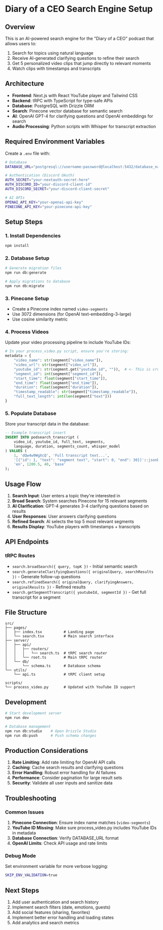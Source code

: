 # Diary of a CEO Search Engine Setup

## Overview

This is an AI-powered search engine for the "Diary of a CEO" podcast that allows users to:

1. Search for topics using natural language
2. Receive AI-generated clarifying questions to refine their search
3. Get 5 personalized video clips that jump directly to relevant moments
4. Watch clips with timestamps and transcripts

## Architecture

- **Frontend**: Next.js with React YouTube player and Tailwind CSS
- **Backend**: tRPC with TypeScript for type-safe APIs
- **Database**: PostgreSQL with Drizzle ORM
- **Search**: Pinecone vector database for semantic search
- **AI**: OpenAI GPT-4 for clarifying questions and OpenAI embeddings for search
- **Audio Processing**: Python scripts with Whisper for transcript extraction

## Required Environment Variables

Create a `.env` file with:

```bash
# Database
DATABASE_URL="postgresql://username:password@localhost:5432/database_name"

# Authentication (Discord OAuth)
AUTH_SECRET="your-nextauth-secret-here"
AUTH_DISCORD_ID="your-discord-client-id"
AUTH_DISCORD_SECRET="your-discord-client-secret"

# AI APIs
OPENAI_API_KEY="your-openai-api-key"
PINECONE_API_KEY="your-pinecone-api-key"
```

## Setup Steps

### 1. Install Dependencies

```bash
npm install
```

### 2. Database Setup

```bash
# Generate migration files
npm run db:generate

# Apply migrations to database
npm run db:migrate
```

### 3. Pinecone Setup

- Create a Pinecone index named `video-segments`
- Use 3072 dimensions (for OpenAI text-embedding-3-large)
- Use cosine similarity metric

### 4. Process Videos

Update your video processing pipeline to include YouTube IDs:

```python
# In your process_video.py script, ensure you're storing:
metadata = {
    "video_name": str(segment["video_name"]),
    "video_url": str(segment["video_url"]),
    "youtube_id": str(segment.get("youtube_id", "")),  # <- This is crucial
    "segment_id": int(segment["segment_id"]),
    "start_time": float(segment["start_time"]),
    "end_time": float(segment["end_time"]),
    "duration": float(segment["duration"]),
    "timestamp_readable": str(segment["timestamp_readable"]),
    "full_text_length": int(len(segment["text"]))
}
```

### 5. Populate Database

Store your transcript data in the database:

```sql
-- Example transcript insert
INSERT INTO podsearch_transcript (
    video_id, youtube_id, full_text, segments,
    language, duration, segments_count, whisper_model
) VALUES (
    1, 'dQw4w9WgXcQ', 'Full transcript text...',
    '[{"id": 1, "text": "segment text", "start": 0, "end": 30}]'::jsonb,
    'en', 1200.5, 40, 'base'
);
```

## Usage Flow

1. **Search Input**: User enters a topic they're interested in
2. **Broad Search**: System searches Pinecone for 15 relevant segments
3. **AI Clarification**: GPT-4 generates 3-4 clarifying questions based on results
4. **User Responses**: User answers clarifying questions
5. **Refined Search**: AI selects the top 5 most relevant segments
6. **Results Display**: YouTube players with timestamps + transcripts

## API Endpoints

### tRPC Routes

- `search.broadSearch({ query, topK })` - Initial semantic search
- `search.generateClarifyingQuestions({ originalQuery, searchResults })` - Generate follow-up questions
- `search.refinedSearch({ originalQuery, clarifyingAnswers, originalResults })` - Refined results
- `search.getSegmentTranscript({ youtubeId, segmentId })` - Get full transcript for a segment

## File Structure

```
src/
├── pages/
│   ├── index.tsx          # Landing page
│   └── search.tsx         # Main search interface
├── server/
│   ├── api/
│   │   ├── routers/
│   │   │   └── search.ts  # tRPC search router
│   │   └── root.ts        # Main tRPC router
│   └── db/
│       └── schema.ts      # Database schema
└── utils/
    └── api.ts             # tRPC client setup

scripts/
└── process_video.py       # Updated with YouTube ID support
```

## Development

```bash
# Start development server
npm run dev

# Database management
npm run db:studio    # Open Drizzle Studio
npm run db:push      # Push schema changes
```

## Production Considerations

1. **Rate Limiting**: Add rate limiting for OpenAI API calls
2. **Caching**: Cache search results and clarifying questions
3. **Error Handling**: Robust error handling for AI failures
4. **Performance**: Consider pagination for large result sets
5. **Security**: Validate all user inputs and sanitize data

## Troubleshooting

### Common Issues

1. **Pinecone Connection**: Ensure index name matches (`video-segments`)
2. **YouTube ID Missing**: Make sure process_video.py includes YouTube IDs in metadata
3. **Database Connection**: Verify DATABASE_URL format
4. **OpenAI Limits**: Check API usage and rate limits

### Debug Mode

Set environment variable for more verbose logging:

```bash
SKIP_ENV_VALIDATION=true
```

## Next Steps

1. Add user authentication and search history
2. Implement search filters (date, emotions, guests)
3. Add social features (sharing, favorites)
4. Implement better error handling and loading states
5. Add analytics and search metrics
